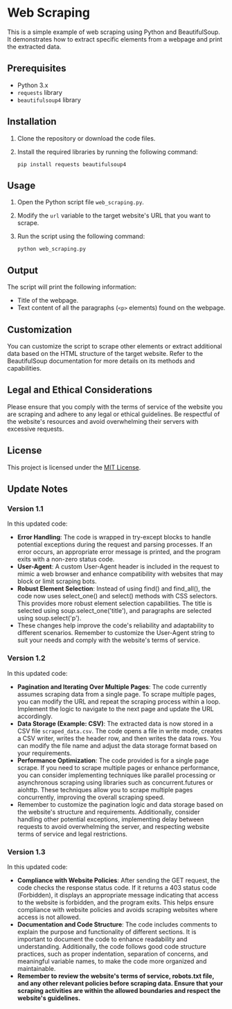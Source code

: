 # Web Scraping 


This is a simple example of web scraping using Python and BeautifulSoup. It demonstrates how to extract specific elements from a webpage and print the extracted data.

## Prerequisites

- Python 3.x
- `requests` library
- `beautifulsoup4` library

## Installation

1. Clone the repository or download the code files.
2. Install the required libraries by running the following command:

   ```shell
   pip install requests beautifulsoup4
   ```

## Usage

1. Open the Python script file `web_scraping.py`.
2. Modify the `url` variable to the target website's URL that you want to scrape.
3. Run the script using the following command:

   ```shell
   python web_scraping.py
   ```

## Output

The script will print the following information:

- Title of the webpage.
- Text content of all the paragraphs (`<p>` elements) found on the webpage.

## Customization

You can customize the script to scrape other elements or extract additional data based on the HTML structure of the target website. Refer to the BeautifulSoup documentation for more details on its methods and capabilities.

## Legal and Ethical Considerations

Please ensure that you comply with the terms of service of the website you are scraping and adhere to any legal or ethical guidelines. Be respectful of the website's resources and avoid overwhelming their servers with excessive requests.

## License

This project is licensed under the [MIT License](LICENSE).

## Update Notes

### Version 1.1

In this updated code:
- **Error Handling**: The code is wrapped in try-except blocks to handle potential exceptions during the request and parsing processes. If an error occurs, an appropriate error message is printed, and the program exits with a non-zero status code.
- **User-Agent**: A custom User-Agent header is included in the request to mimic a web browser and enhance compatibility with websites that may block or limit scraping bots.
- **Robust Element Selection**: Instead of using find() and find_all(), the code now uses select_one() and select() methods with CSS selectors. This provides more robust element selection capabilities. The title is selected using soup.select_one('title'), and paragraphs are selected using soup.select('p').
- These changes help improve the code's reliability and adaptability to different scenarios. Remember to customize the User-Agent string to suit your needs and comply with the website's terms of service.

### Version 1.2

In this updated code:
- **Pagination and Iterating Over Multiple Pages**: The code currently assumes scraping data from a single page. To scrape multiple pages, you can modify the URL and repeat the scraping process within a loop. Implement the logic to navigate to the next page and update the URL accordingly.
- **Data Storage (Example: CSV)**: The extracted data is now stored in a CSV file `scraped_data.csv`. The code opens a file in write mode, creates a CSV writer, writes the header row, and then writes the data rows. You can modify the file name and adjust the data storage format based on your requirements.
- **Performance Optimization**: The code provided is for a single page scrape. If you need to scrape multiple pages or enhance performance, you can consider implementing techniques like parallel processing or asynchronous scraping using libraries such as concurrent.futures or aiohttp. These techniques allow you to scrape multiple pages concurrently, improving the overall scraping speed.
- Remember to customize the pagination logic and data storage based on the website's structure and requirements. Additionally, consider handling other potential exceptions, implementing delay between requests to avoid overwhelming the server, and respecting website terms of service and legal restrictions.

### Version 1.3

In this updated code:
- **Compliance with Website Policies**: After sending the GET request, the code checks the response status code. If it returns a 403 status code (Forbidden), it displays an appropriate message indicating that access to the website is forbidden, and the program exits. This helps ensure compliance with website policies and avoids scraping websites where access is not allowed.
- **Documentation and Code Structure**: The code includes comments to explain the purpose and functionality of different sections. It is important to document the code to enhance readability and understanding. Additionally, the code follows good code structure practices, such as proper indentation, separation of concerns, and meaningful variable names, to make the code more organized and maintainable.
- **Remember to review the website's terms of service, robots.txt file, and any other relevant policies before scraping data. Ensure that your scraping activities are within the allowed boundaries and respect the website's guidelines.**

